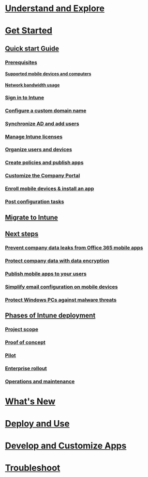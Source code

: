 # [Understand and Explore](/intune/understand-explore/introduction-to-microsoft-intune)
# [Get Started](get-started.md)
## [Quick start Guide](start-with-a-paid-subscription-to-microsoft-intune.md)
### [Prerequisites](what-to-know-before-you-start-microsoft-intune.md)
#### [Supported mobile devices and computers](supported-mobile-devices-and-computers.md)
#### [Network bandwidth usage](network-bandwidth-use.md)
### [Sign in to Intune](start-with-a-paid-subscription-to-microsoft-intune-step-1.md)
### [Configure a custom domain name](start-with-a-paid-subscription-to-microsoft-intune-step-2.md)
### [Synchronize AD and add users](start-with-a-paid-subscription-to-microsoft-intune-step-3.md)
### [Manage Intune licenses](start-with-a-paid-subscription-to-microsoft-intune-step-4.md)
### [Organize users and devices](start-with-a-paid-subscription-to-microsoft-intune-step-5.md)
### [Create policies and publish apps](start-with-a-paid-subscription-to-microsoft-intune-step-6.md)
### [Customize the Company Portal](start-with-a-paid-subscription-to-microsoft-intune-step-7.md)
### [Enroll mobile devices & install an app](start-with-a-paid-subscription-to-microsoft-intune-step-8.md)
### [Post configuration tasks](post-configuration-tasks.md)
## [Migrate to Intune](migrate-to-intune.md)
## [Next steps](prevent-company-data-leaks-from-Office-365-mobile-apps.md)
### [Prevent company data leaks from Office 365 mobile apps](prevent-company-data-leaks-from-Office-365-mobile-apps.md)
### [Protect company data with data encryption](protect-data-encryption.md)
### [Publish mobile apps to your users](publish-mobile-apps-to-users.md)
### [Simplify email configuration on mobile devices](simplify-email-configuration-on-mobile-devices.md)
### [Protect Windows PCs against malware threats](protect-pcs-against-malware-threats.md)
## [Phases of Intune deployment](rollout-phases-for-microsoft-intune-deployment.md)
### [Project scope](project-scope.md)
### [Proof of concept](proof-of-concept.md)
### [Pilot](pilot.md)
### [Enterprise rollout](enterprise-rollout.md)
### [Operations and maintenance](operations-and-maintenance.md)
<!-- # [Plan and Design](/intune/plan-design/ways-to-do-enterprise-mobility) -->
# [What's New](/intune/whats-new/whats-new-in-microsoft-intune)
# [Deploy and Use](/intune/deploy-use/overview-of-device-and-app-lifecycles-in-microsoft-intune)
# [Develop and Customize Apps](/intune/develop/intune-app-sdk)
# [Troubleshoot](/intune/troubleshoot/general-troubleshooting-tips-for-microsoft-intune)
